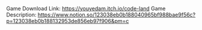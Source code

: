 Game Download Link: https://youyedam.itch.io/code-land
Game Description: https://www.notion.so/123038eb0b188040965bf988bae9f56c?p=123038eb0b188132953de856eb97f906&pm=c
